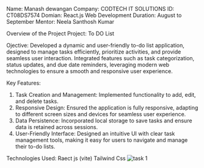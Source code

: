 Name: Manash dewangan
Company: CODTECH IT SOLUTIONS
ID: CT08DS7574
Domian: React.js Web Development
Duration: August to September
Mentor: Neela Santhosh Kumar

Overview of the Project
Project: To DO List

Ojective:
Developed a dynamic and user-friendly to-do list application, designed to manage tasks efficiently, prioritize activities, and provide seamless user interaction. Integrated features such as task categorization, status updates, and due date reminders, leveraging modern web technologies to ensure a smooth and responsive user experience.

Key Features:
1. Task Creation and Management: Implemented functionality to add, edit, and delete tasks.
2. Responsive Design: Ensured the application is fully responsive, adapting to different screen sizes and devices for seamless user experience.
3. Data Persistence: Incorporated local storage to save tasks and ensure data is retained across sessions.
4. User-Friendly Interface: Designed an intuitive UI with clear task management tools, making it easy for users to navigate and manage their to-do lists.

Technologies Used:
Raect js (vite)
Tailwind Css
![task 1](https://github.com/user-attachments/assets/b9ff1c83-a3c3-409a-b8e6-bf953f189914)
